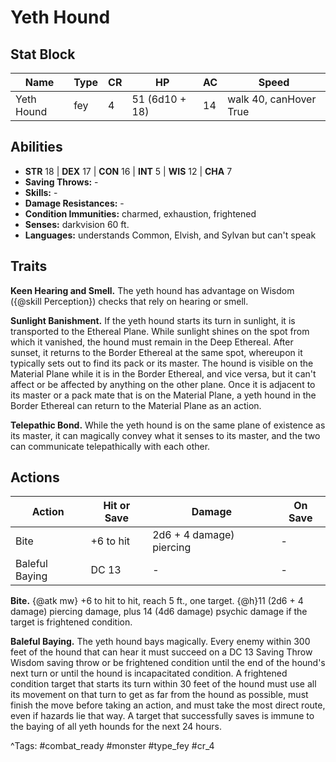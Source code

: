 # Yeth Hound

## Stat Block

| Name | Type | CR | HP | AC | Speed |
|------|------|----|----|----|-------|
| Yeth Hound | fey | 4 | 51 (6d10 + 18) | 14 | walk 40, canHover True |

## Abilities

- **STR** 18 | **DEX** 17 | **CON** 16 | **INT** 5 | **WIS** 12 | **CHA** 7
- **Saving Throws:** -  
- **Skills:** -  
- **Damage Resistances:** -  
- **Condition Immunities:** charmed, exhaustion, frightened  
- **Senses:** darkvision 60 ft.  
- **Languages:** understands Common, Elvish, and Sylvan but can't speak

## Traits

**Keen Hearing and Smell.** The yeth hound has advantage on Wisdom ({@skill Perception}) checks that rely on hearing or smell.

**Sunlight Banishment.** If the yeth hound starts its turn in sunlight, it is transported to the Ethereal Plane. While sunlight shines on the spot from which it vanished, the hound must remain in the Deep Ethereal. After sunset, it returns to the Border Ethereal at the same spot, whereupon it typically sets out to find its pack or its master. The hound is visible on the Material Plane while it is in the Border Ethereal, and vice versa, but it can't affect or be affected by anything on the other plane. Once it is adjacent to its master or a pack mate that is on the Material Plane, a yeth hound in the Border Ethereal can return to the Material Plane as an action.

**Telepathic Bond.** While the yeth hound is on the same plane of existence as its master, it can magically convey what it senses to its master, and the two can communicate telepathically with each other.


## Actions

| Action | Hit or Save | Damage | On Save |
|--------|--------------|--------|----------|
| Bite | +6 to hit | 2d6 + 4 damage) piercing | - |
| Baleful Baying | DC 13 | - | - |

**Bite.** {@atk mw} +6 to hit to hit, reach 5 ft., one target. {@h}11 (2d6 + 4 damage) piercing damage, plus 14 (4d6 damage) psychic damage if the target is frightened condition.

**Baleful Baying.** The yeth hound bays magically. Every enemy within 300 feet of the hound that can hear it must succeed on a DC 13 Saving Throw Wisdom saving throw or be frightened condition until the end of the hound's next turn or until the hound is incapacitated condition. A frightened condition target that starts its turn within 30 feet of the hound must use all its movement on that turn to get as far from the hound as possible, must finish the move before taking an action, and must take the most direct route, even if hazards lie that way. A target that successfully saves is immune to the baying of all yeth hounds for the next 24 hours.


^Tags: #combat_ready #monster #type_fey #cr_4